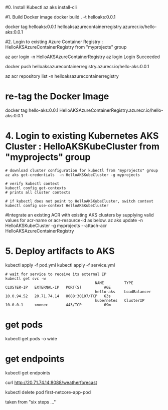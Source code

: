 #0. Install Kubectl
az aks install-cli

#1. Build Docker image
docker build . -t helloaks:0.0.1

docker tag helloaks:0.0.1 helloaksazurecontainerregistry.azurecr.io/hello-aks:0.0.1


#2. Login to existing Azure Container Registry : HelloAKSAzureContainerRegistry  from "myprojects" group

az acr login -n HelloAKSAzureContainerRegistry
												az login 
												Login Succeeded

docker push helloaksazurecontainerregistry.azurecr.io/hello-aks:0.0.1

az acr repository list -n helloaksazurecontainerregistry

# re-tag the  Docker Image
docker tag hello-aks:0.0.1 HelloAKSAzureContainerRegistry.azurecr.io/hello-aks:0.0.1

# 4. Login to existing Kubernetes AKS Cluster  : HelloAKSKubeCluster   from "myprojects" group

	# download cluster configuration for kubectl from "myprojects" group
	az aks get-credentials  -n HelloAKSKubeCluster -g myprojects

	# verify kubectl context
	kubectl config get-contexts
	# prints all cluster contexts

	# if kubectl does not point to HelloAKSKubeCluster, switch context
	kubectl config use-context HelloAKSKubeCluster

#Integrate an existing ACR with existing AKS clusters by supplying valid values for acr-name or acr-resource-id as below.
az aks update -n HelloAKSKubeCluster -g myprojects --attach-acr HelloAKSAzureContainerRegistry

# 5. Deploy artifacts to AKS
kubectl apply -f pod.yml
kubectl apply -f service.yml

	# wait for service to receive its external IP
	kubectl get svc -w
											NAME         TYPE           CLUSTER-IP   EXTERNAL-IP   PORT(S)          AGE
											hello-aks    LoadBalancer   10.0.94.52   20.71.74.14   8088:30107/TCP   63s
											kubernetes   ClusterIP      10.0.0.1     <none>        443/TCP          69m
# get pods 
kubectl get pods -o wide

# get  endpoints
kubectl get endpoints

curl http://20.71.74.14:8088/weatherforecast 


kubectl delete pod first-netcore-app-pod




































taken from "six steps ..."

